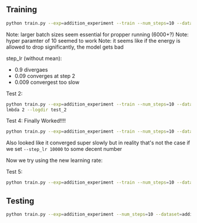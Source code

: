 ## Training

```bash
python train.py --exp=addition_experiment --train --num_steps=10 --dataset=addition --train --cuda --infinite --pretrain --batch_size=10000 --step_lr 10 --lmbda 4 --logdir test
```
Note: larger batch sizes seem essential for propper running (6000+?)
Note: hyper paramter of 10 seemed to work
Note: it seems like if the energy is allowed to drop significantly, the model gets bad

step_lr (without mean):
- 0.9 divergaes
- 0.09 converges at step 2
- 0.009 convergest too slow 

Test 2:

```bash
python train.py --exp=addition_experiment --train --num_steps=10 --dataset=addition --train --cuda --infinite --pretrain --batch_size=10000 --step_lr 5 --
lmbda 2 --logdir test_2
```

Test 4: Finally Worked!!!! 

```bash
python train.py --exp=addition_experiment --train --num_steps=10 --dataset=addition --train --cuda --infinite --pretrain --batch_size=10000 --step_lr 5 --lmbda 1 --logdir test_4
```

Also looked like it converged super slowly but in reality that's not the case if we set `--step_lr 10000` to some decent number 

Now we try using the new learning rate:

Test 5:

```bash
python train.py --exp=addition_experiment --train --num_steps=10 --dataset=addition --train --cuda --infinite --pretrain --batch_size=10000 --step_lr 10000 --lmbda 1 --logdir test_5
```

## Testing

```bash
python train.py --exp=addition_experiment --num_steps=10 --dataset=addition --cuda --infinite --pretrain --batch_size=10000 --step_lr 10 --lmbda 4 --logdir random_checkpoint_works_well --decent_steps 80
```